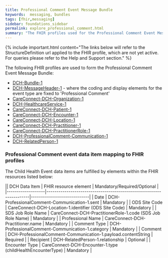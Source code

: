```yaml
---
title: Professional Comment Event Message Bundle
keywords:  messaging, bundles
tags: [fhir,messaging]
sidebar: foundations_sidebar
permalink: explore_professional_comment.html
summary: "The FHIR profiles used for the Professional Comment Event Message Bundle"
---
```


{% include important.html content="The links below will refer to the StructureDefinition url applied to the FHIR profile, which are not yet active. For queries please refer to the Help and Support section." %} 

The following FHIR profiles are used to form the Professional Comment Event Message Bundle:

- [DCH-Bundle-1](https://fhir.nhs.uk/STU3/StructureDefinition/DCH-Bundle-1)
- [DCH-MessageHeader-1](https://fhir.nhs.uk/STU3/StructureDefinition/DCH-MessageHeader-1) - where the coding and display elements for the event type are fixed to 'Professional Comment'
- [CareConnect-DCH-Organization-1](https://fhir.nhs.uk/STU3/StructureDefinition/CareConnect-DCH-Organization-1)
- [DCH-HealthcareService-1](https://fhir.nhs.uk/STU3/StructureDefinition/DCH-HealthcareService-1)
- [CareConnect-DCH-Patient-1](https://fhir.nhs.uk/STU3/StructureDefinition/CareConnect-DCH-Patient-1)
- [CareConnect-DCH-Encounter-1](https://fhir.nhs.uk/STU3/StructureDefinition/CareConnect-DCH-Encounter-1)
- [CareConnect-DCH-Location-1](https://fhir.nhs.uk/STU3/StructureDefinition/CareConnect-DCH-Location-1)
- [CareConnect-DCH-Practitioner-1](https://fhir.nhs.uk/STU3/StructureDefinition/CareConnect-DCH-Practitioner-1)
- [CareConnect-DCH-PractitionerRole-1](https://fhir.nhs.uk/STU3/StructureDefinition/CareConnect-DCH-PractitionerRole-1)
- [DCH-ProfessionalComment-Communication-1](https://fhir.nhs.uk/STU3/StructureDefinition/DCH-ProfessionalComment-Communication-1)
- [DCH-RelatedPerson-1](https://fhir.nhs.uk/STU3/StructureDefinition/DCH-RelatedPerson-1)


### Professional Comment event data item mapping to FHIR profiles ###

The Child Health Event data items are fulfilled by elements within the FHIR resources listed below:

|| DCH Data Item     | FHIR resource element                                               | Mandatory/Required/Optional |
|-------------------|---------------------------------------------------------------------|-----------------------------|
| Date              | DCH-ProfessionalComment-Communication-1.sent                            | Mandatory                   |
| ODS Site Code     | CareConnect-DCH-Location-1.identifier (ODS Site Code)               | Mandatory                   |
| SDS Job Role Name | CareConnect-DCH-PractitionerRole-1.code (SDS Job Role Name)         | Mandatory                   |
| Professional Name | CareConnect-DCH-Practitioner.name                                   | Mandatory                   |
| Comment Type      | DCH-ProfessionalComment-Communication-1.category                    | Mandatory                   |
| Comment           | DCH-ProfessionalComment-Communication-1.payload.contentString       | Required                    |
| Recipient         | DCH-RelatedPerson-1.relationship                                    | Optional                    |
| Encounter Type    | CareConnect-DCH-Encounter-1.type (childHealthEncounterType)                                     | Mandatory                   |
